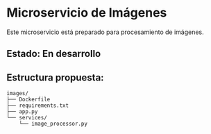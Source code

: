 # Microservicio de Imágenes

Este microservicio está preparado para procesamiento de imágenes.

## Estado: En desarrollo

## Estructura propuesta:
```
images/
├── Dockerfile
├── requirements.txt
├── app.py
└── services/
    └── image_processor.py
